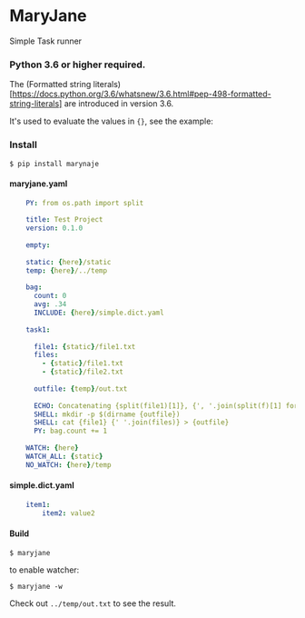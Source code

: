 # MaryJane

Simple Task runner

### Python 3.6 or higher required.

The (Formatted string literals)[https://docs.python.org/3.6/whatsnew/3.6.html#pep-498-formatted-string-literals] are introduced in version 3.6.

It's used to evaluate the values in `{}`, see the example:

### Install

    $ pip install marynaje

#### maryjane.yaml


```yaml
    PY: from os.path import split
    
    title: Test Project
    version: 0.1.0
    
    empty:
    
    static: {here}/static
    temp: {here}/../temp
    
    bag:
      count: 0
      avg: .34
      INCLUDE: {here}/simple.dict.yaml
    
    task1:
    
      file1: {static}/file1.txt
      files:
        - {static}/file1.txt
        - {static}/file2.txt
    
      outfile: {temp}/out.txt
    
      ECHO: Concatenating {split(file1)[1]}, {', '.join(split(f)[1] for f in files)} -> {split(outfile)[1]}.
      SHELL: mkdir -p $(dirname {outfile})
      SHELL: cat {file1} {' '.join(files)} > {outfile}
      PY: bag.count += 1
    
    WATCH: {here}
    WATCH_ALL: {static}
    NO_WATCH: {here}/temp
```

    
#### simple.dict.yaml

```yaml
    item1:
        item2: value2
```

#### Build

    $ maryjane
    
to enable watcher:

    $ maryjane -w
    
Check out `../temp/out.txt` to see the result.

